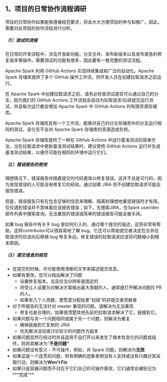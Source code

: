 ## **1、项目的日常协作流程调研**

项目的日常协作如果能够遵循规范要求，将会大大方便项目的参与和推广。因此，需要对此项目的协作流程进行分析。

##### （1）测试的流程

在日常的开发流程中，涉及开发新功能、分支合并、发布新版本以及发布紧急的修复版本等操作。需要测试的功能有很多，因此要有一套完整的测试流程。

Apache Spark 利用 GitHub Actions 实现持续集成和广泛的自动化。Apache Spark 存储库提供了多个 GitHub 操作工作流，供开发人员在创建拉取请求之前运行。

在 Apache Spark 中创建拉取请求之前，请务必检查测试是否可以通过自己的分支，因为我们的 GitHub Acrions 工作流程会自动为拉取请求/后续提交运行测试，并且每次运行都会增加 Apache Spark 中 GitHub Actions 的有限资源存储库。

Apache Spark 存储库具有一个工作流，能够对自己的分叉存储库中的分支运行相同的测试，该分支不会对 Apache Spark 存储库的资源造成负担。

Apache Spark 存储库提供了一种在 GitHub Actions 中运行基准测试的简单方法。当在拉取请求中更新基准测试结果时，建议使用 GitHub Actions 运行并生成基准测试结果，以便尽可能在相同的环境中运行它们。

##### （2）错误报告的使用

理想情况下，错误报告伴随着提交的代码更改以修复错误。这并不总是可行的，因为发现错误的人可能没有修复它的经验。通过创建 JIRA 但不创建拉取请求可能会报告错误。

但是，错误报告只有在包含足够的信息来理解、隔离和理想地重现错误时才有用。仅仅遇到错误并不意味着应该报告错误；如下，先搜索JIRA，在Spark user/dev邮件列表中搜索查询。无法重现的错误或简单的错误报告可能会被关闭。

如果 bug 报告中有关于 bug 是如何引入的、通过哪个提交的描述，这将非常有帮助，这样contributor可以很容易地了解 bug。它还可以帮助提交者决定在合并拉取请求时应该向后移植 bug 修复多远。修复错误的拉取请求应该将问题缩小到根本原因。

##### （3）提交信息的规范

- 在提交的时候，尽可能使用清晰的文字来描述提交信息。
- 如果有更改，您可以指出解决了问题
  - 设置修复版本，当且仅当分辨率是固定的
  - 将受让人设置为对解决方案做出最大贡献的人，通常是打开解决问题的 PR 的人。
  - 如果有几个人贡献，更愿意分配给更“初级”的非提交者贡献者
- 对于所报告的无法针对 master 重现的问题，请解决为无法重现
  - 修复也是合理的，如果很清楚其他先前的拉取请求解决了它。链接到它。
- 如果问题与另一个问题相同或属于另一个问题，则解决为重复
  - 确保链接到它复制的 JIRA
  - 优先解决活动或讨论较少的问题作为副本
- 如果问题显然已经过时并且适用于自打开以来发生了根本性变化的问题或组件，则将其解决为“**不是问题”**
- 如果问题没有意义 - 不可操作，例如，非 Spark 问题，则解决为**无效**
- 如果这是一个连贯的问题，但有明确的迹象表明没有人支持或没有兴趣对其采取行动，则解决为**Won't Fix**
- 如果只是容器问题而不对应于它们自己的可操作更改，它们通常会被标记为**“完成”**

